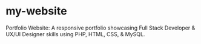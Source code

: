 # my-website
Portfolio Website: A responsive portfolio showcasing Full Stack Developer &amp; UX/UI Designer skills using PHP, HTML, CSS, &amp; MySQL.
